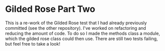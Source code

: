 # Gilded Rose Part Two
This is a re-work of the Gilded Rose test that I had already previously committed (see the other repository). I've worked on refactoring and reducing the amount of code. To do so I made the methods class a module, which the gilded rose class could then use. There are still two tests failing, but feel free to take a look!
